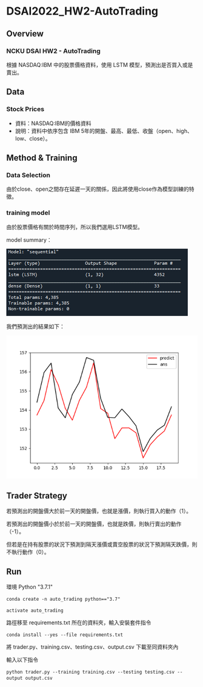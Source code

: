 # DSAI2022_HW2-AutoTrading
## Overview
### NCKU DSAI HW2 - AutoTrading

根據 NASDAQ:IBM 中的股票價格資料，使用 LSTM 模型，預測出是否買入或是賣出。

## Data
### Stock Prices
* 資料：NASDAQ:IBM的價格資料
* 說明：資料中依序包含 IBM 5年的開盤、最高、最低、收盤（open、high、low、close）。

## Method & Training
### Data Selection

由於close、open之間存在延遲一天的關係，因此將使用close作為模型訓練的特徵。

### training model 
由於股票價格有關於時間序列，所以我們選用LSTM模型。

model summary：

![GITHUB](https://github.com/fylin625/DSAI2022_HW2-AutoTrading/blob/main/images/summary.PNG?raw=true)

我們預測出的結果如下：

![GITHUB](https://github.com/fylin625/DSAI2022_HW2-AutoTrading/blob/main/images/GPU.png?raw=true)
## Trader Strategy

若預測出的開盤價大於前一天的開盤價，也就是漲價，則執行買入的動作（1）。

若預測出的開盤價小於於前一天的開盤價，也就是跌價，則執行賣出的動作（-1）。

但若是在持有股票的狀況下預測到隔天漲價或賣空股票的狀況下預測隔天跌價，則不執行動作（0）。

## Run

環境 Python "3.7.1"

```
conda create -n auto_trading python=="3.7"
```
```
activate auto_trading
```
路徑移至 requirements.txt 所在的資料夾，輸入安裝套件指令
```
conda install --yes --file requirements.txt
```
將 trader.py、training.csv、testing.csv、output.csv 下載至同資料夾內

輸入以下指令
```
python trader.py --training training.csv --testing testing.csv --output output.csv
